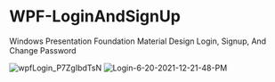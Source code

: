 # WPF-LoginAndSignUp
Windows Presentation Foundation Material Design Login, Signup, And Change Password

![wpfLogin_P7ZgIbdTsN](https://user-images.githubusercontent.com/76606140/122664779-05bb8200-d1c1-11eb-8dda-0ea44b09d424.png)
![Login-6-20-2021-12-21-48-PM](https://user-images.githubusercontent.com/76606140/122665309-19b4b300-d1c4-11eb-8666-e036e135a3b2.gif)


